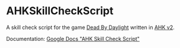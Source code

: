 # AHKSkillCheckScript

A skill check script for the game [Dead By Daylight](https://deadbydaylight.com/en) written in [AHK v2](https://lexikos.github.io/v2/docs/AutoHotkey.htm).

Documentation: [Google Docs "AHK Skill Check Script"](https://docs.google.com/document/d/1hdxWs1B4XUBNSWsuO7dYCkg_6YBa4E0-jWKeLSXJ8yM/edit?usp=sharing)
